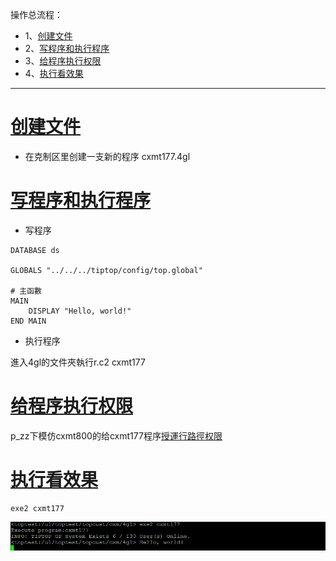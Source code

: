 操作总流程：
- 1、[创建文件](#4gl-01)
- 2、[写程序和执行程序](#4gl-02)
- 3、[给程序执行权限](#4gl-03)
- 4、[执行看效果](#4gl-04)

***

# <a name="4gl-01" href="#" >创建文件</a>

-  在克制区里创建一支新的程序 cxmt177.4gl

# <a name="4gl-02" href="#" >写程序和执行程序</a>

- 写程序
```
DATABASE ds

GLOBALS "../../../tiptop/config/top.global"

# 主函數
MAIN
    DISPLAY "Hello, world!"
END MAIN
```
- 执行程序

進入4gl的文件夾執行r.c2 cxmt177

# <a name="4gl-03" href="#" >给程序执行权限</a>

p_zz下模仿cxmt800的给cxmt177程序[授運行路徑权限](https://github.com/OurNotes/CCN/blob/master/6.%E5%90%8E%E5%8F%B0/4.Genero%20BDL/5.Genero%20BDL%E4%B9%8Btiptop%E5%AE%9E%E6%93%8D/5-Genero%20BDL%E4%B9%8B%E5%8F%AA%E6%94%B9%E7%A8%8B%E5%BA%8F.md#tiptop-04)

# <a name="4gl-04" href="#" >执行看效果</a>

```
exe2 cxmt177
```

![](image/1-1.png)
